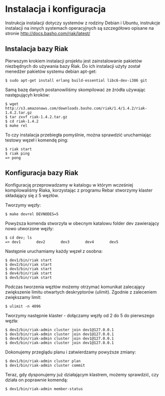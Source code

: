 # Instalacja i konfiguracja

Instrukcja instalacji dotyczy systemów z rodziny Debian i Ubuntu, instrukcje instalacji na innych systemach operacyjnych są szczegółowo opisane na stronie http://docs.basho.com/riak/latest/

## Instalacja bazy Riak

Pierwszym krokiem instalacji projektu jest zainstalowanie pakietów niezbędnych do używania bazy Riak.
Do ich instalacji użyty został menedżer pakietów systemu debian apt-get:

    $ sudo apt-get install erlang build-essential libc6-dev-i386 git

Samą bazę danych postanowiliśmy skompilować ze źródła używając następującyh kroków:

    $ wget http://s3.amazonaws.com/downloads.basho.com/riak/1.4/1.4.2/riak-1.4.2.tar.gz
    $ tar zxvf riak-1.4.2.tar.gz
    $ cd riak-1.4.2
    $ make rel

To czy instalacja przebiegła pomyślnie, można sprawdzić uruchamiając testowy węzeł i komendę ping:

    $ riak start
    $ riak ping
    => pong

## Konfiguracja bazy Riak

Konfigurację przeprowadzamy w katalogu w którym wcześniej kompilowaliśmy Riaka, korzystając z programu Rebar stworzymy klaster składający się z 5 węzłów.

Tworzymy węzły:

    $ make devrel DEVNODES=5

Powyższa komenda stworzyła w obecnym katalowu folder dev zawierający nowo utworzone węzły:

    $ cd dev; ls
    => dev1       dev2       dev3       dev4       dev5

Następnie uruchamiamy każdy węzeł z osobna:

    $ dev1/bin/riak start
    $ dev2/bin/riak start
    $ dev3/bin/riak start
    $ dev4/bin/riak start
    $ dev5/bin/riak start

Podczas tworzenia węzłów możemy otrzymać komunikat zalecający zwiększenie limitu otwartych deskryptorów (ulimit). Zgodnie z zaleceniem zwiększamy limit:

    $ ulimit -n 4096

Tworzymy następnie klaster - dołączamy węzły od 2 do 5 do pierwszego węzła:

    $ dev2/bin/riak-admin cluster join dev1@127.0.0.1
    $ dev3/bin/riak-admin cluster join dev1@127.0.0.1
    $ dev4/bin/riak-admin cluster join dev1@127.0.0.1
    $ dev5/bin/riak-admin cluster join dev1@127.0.0.1

Dokonujemy przeglądu planu i zatwierdzamy powyższe zmiany:

    $ dev1/bin/riak-admin cluster plan
    $ dev1/bin/riak-admin cluster commit

Teraz, gdy dysponujemy już działającym klastrem, możemy sprawdzić, czy działa on poprawnie komendą:

    $ dev1/bin/riak-admin member-status